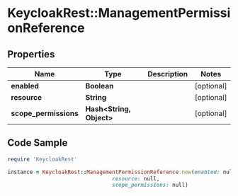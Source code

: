 # KeycloakRest::ManagementPermissionReference

## Properties

Name | Type | Description | Notes
------------ | ------------- | ------------- | -------------
**enabled** | **Boolean** |  | [optional] 
**resource** | **String** |  | [optional] 
**scope_permissions** | **Hash&lt;String, Object&gt;** |  | [optional] 

## Code Sample

```ruby
require 'KeycloakRest'

instance = KeycloakRest::ManagementPermissionReference.new(enabled: null,
                                 resource: null,
                                 scope_permissions: null)
```


